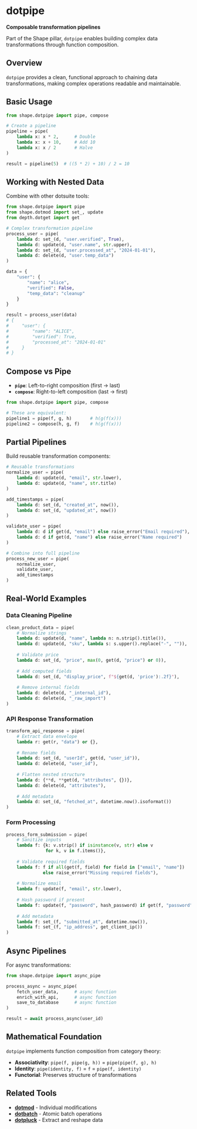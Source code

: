 # dotpipe

**Composable transformation pipelines**

Part of the Shape pillar, `dotpipe` enables building complex data transformations through function composition.

## Overview

`dotpipe` provides a clean, functional approach to chaining data transformations, making complex operations readable and maintainable.

## Basic Usage

```python
from shape.dotpipe import pipe, compose

# Create a pipeline
pipeline = pipe(
    lambda x: x * 2,      # Double
    lambda x: x + 10,     # Add 10
    lambda x: x / 2       # Halve
)

result = pipeline(5)  # ((5 * 2) + 10) / 2 = 10
```

## Working with Nested Data

Combine with other dotsuite tools:

```python
from shape.dotpipe import pipe
from shape.dotmod import set_, update
from depth.dotget import get

# Complex transformation pipeline
process_user = pipe(
    lambda d: set_(d, "user.verified", True),
    lambda d: update(d, "user.name", str.upper),
    lambda d: set_(d, "user.processed_at", "2024-01-01"),
    lambda d: delete(d, "user.temp_data")
)

data = {
    "user": {
        "name": "alice",
        "verified": False,
        "temp_data": "cleanup"
    }
}

result = process_user(data)
# {
#     "user": {
#         "name": "ALICE",
#         "verified": True,
#         "processed_at": "2024-01-01"
#     }
# }
```

## Compose vs Pipe

- **`pipe`**: Left-to-right composition (first → last)
- **`compose`**: Right-to-left composition (last → first)

```python
from shape.dotpipe import pipe, compose

# These are equivalent:
pipeline1 = pipe(f, g, h)       # h(g(f(x)))
pipeline2 = compose(h, g, f)    # h(g(f(x)))
```

## Partial Pipelines

Build reusable transformation components:

```python
# Reusable transformations
normalize_user = pipe(
    lambda d: update(d, "email", str.lower),
    lambda d: update(d, "name", str.title)
)

add_timestamps = pipe(
    lambda d: set_(d, "created_at", now()),
    lambda d: set_(d, "updated_at", now())
)

validate_user = pipe(
    lambda d: d if get(d, "email") else raise_error("Email required"),
    lambda d: d if get(d, "name") else raise_error("Name required")
)

# Combine into full pipeline
process_new_user = pipe(
    normalize_user,
    validate_user,
    add_timestamps
)
```

## Real-World Examples

### Data Cleaning Pipeline
```python
clean_product_data = pipe(
    # Normalize strings
    lambda d: update(d, "name", lambda n: n.strip().title()),
    lambda d: update(d, "sku", lambda s: s.upper().replace("-", "")),
    
    # Validate price
    lambda d: set_(d, "price", max(0, get(d, "price") or 0)),
    
    # Add computed fields
    lambda d: set_(d, "display_price", f"${get(d, 'price'):.2f}"),
    
    # Remove internal fields
    lambda d: delete(d, "_internal_id"),
    lambda d: delete(d, "_raw_import")
)
```

### API Response Transformation
```python
transform_api_response = pipe(
    # Extract data envelope
    lambda r: get(r, "data") or {},
    
    # Rename fields
    lambda d: set_(d, "userId", get(d, "user_id")),
    lambda d: delete(d, "user_id"),
    
    # Flatten nested structure
    lambda d: {**d, **get(d, "attributes", {})},
    lambda d: delete(d, "attributes"),
    
    # Add metadata
    lambda d: set_(d, "fetched_at", datetime.now().isoformat())
)
```

### Form Processing
```python
process_form_submission = pipe(
    # Sanitize inputs
    lambda f: {k: v.strip() if isinstance(v, str) else v 
               for k, v in f.items()},
    
    # Validate required fields
    lambda f: f if all(get(f, field) for field in ["email", "name"]) 
              else raise_error("Missing required fields"),
    
    # Normalize email
    lambda f: update(f, "email", str.lower),
    
    # Hash password if present
    lambda f: update(f, "password", hash_password) if get(f, "password") else f,
    
    # Add metadata
    lambda f: set_(f, "submitted_at", datetime.now()),
    lambda f: set_(f, "ip_address", get_client_ip())
)
```

## Async Pipelines

For async transformations:

```python
from shape.dotpipe import async_pipe

process_async = async_pipe(
    fetch_user_data,      # async function
    enrich_with_api,      # async function  
    save_to_database      # async function
)

result = await process_async(user_id)
```

## Mathematical Foundation

`dotpipe` implements function composition from category theory:
- **Associativity**: `pipe(f, pipe(g, h))` = `pipe(pipe(f, g), h)`
- **Identity**: `pipe(identity, f)` = `f` = `pipe(f, identity)`
- **Functorial**: Preserves structure of transformations

## Related Tools

- **[dotmod](dotmod.md)** - Individual modifications
- **[dotbatch](dotbatch.md)** - Atomic batch operations
- **[dotpluck](dotpluck.md)** - Extract and reshape data